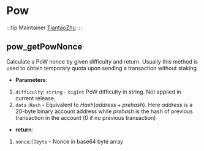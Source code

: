 # Pow

:::tip Maintainer
[TiantaoZhu](https://github.com/TiantaoZhu)
:::

## pow_getPowNonce
Calculate a PoW nonce by given difficulty and return. Usually this method is used to obtain temporary quota upon sending a transaction without staking.

- **Parameters**: 
1. `difficulty`: `string` - `bigInt` PoW difficulty in string. Not applied in current release.
2. `data` :`Hash` - Equivalent to $Hash(address + prehash)$. Here $address$ is a 20-byte binary account address while $prehash$ is the hash of previous transaction in the account (0 if no previous transaction)

- **return**:
1. `nonce`:`[]byte` - Nonce in base64 byte array
